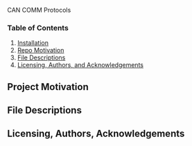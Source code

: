 CAN COMM Protocols 
### Table of Contents

1. [Installation](#installation)
2. [Repo Motivation](#motivation)
3. [File Descriptions](#files)
4. [Licensing, Authors, and Acknowledgements](#licensing)


## Project Motivation<a name="motivation"></a>



## File Descriptions <a name="files"></a>



## Licensing, Authors, Acknowledgements<a name="licensing"></a>